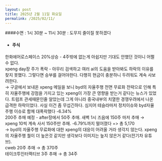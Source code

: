 ```yaml
---
layout: post
title: 2025년 2월 11일 화요일
permalink: /2025/02/11/
---
```

####수면 : 1시 30분 ~ 11시 30분 : 도무지 줄이질 못하겠다<br/>
* #### 주식<br/>
한화에어로스페이스 20%상승 - 4주밖에 없는게 아쉽지만 기대도 안했던 것이니 어쩔수 없다.<br/>
xpeng day장 주가 폭락 - 아무리 검색하고 여러 ai의 도움을 받아봐도 하락의 이유를 찾지 못했다. 그렇다면 승부를 걸어야한다. 다행히 현금이 충분하니 두려워도 계속 사보려한다.<br/>
→ 구글에서 보내온 xpeng 메일을 보니 byd의 자율주행 전면 무료화 전략으로 인해 특히 자율주행에 강점을 가지고 있는 xpeng이 가장 큰 영향을 받는거 같다는 뉴스가 있었다. 트럼프 관세때문인줄 알았는데 그게 아니라 중국내부의 치열한 경쟁우려에서 나온 급격한 하락이었다. 사실 이건 좀 무섭긴하다. 심지어 테슬라마저 정치이슈와 byd자율주행 이슈로 함께 대폭락했다 -6.34%<br/>
200주 추매 예정 - after장에서 50주 추매. 새벽 1시 즈음에 150주 마저 추매 → xpeng 10씩 계속 사서 150주만 추매. -6.79%까지 떨어졌다 => 총 5,170<br/>
→ byd의 자율주행 무료화에 대한 xpeng의 대응이 어려울 거라 생각지 않는다. xpeng의 자율주행 퀄이 더 높은것 같지만 생각보다 이미지는 높지 않은거 같다(전기차 유튜브).<br/>
cweb 20주 추매 → 총 370주<br/>
테이크투인터랙티브 3주 추매 → 총 34주